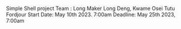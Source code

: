 Simple Shell project 
Team : Long Maker Long Deng, Kwame Osei Tutu Fordjour
Start Date: May 10th 2023. 7:00am
Deadline: May 25th 2023, 7:00am
